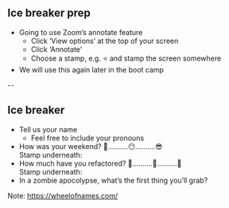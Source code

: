 ## Ice breaker prep

+ Going to use Zoom’s annotate feature
  + Click ‘View options’ at the top of your screen
  + Click ‘Annotate’
  + Choose a stamp, e.g. ⭐️ and stamp the screen somewhere
+ We will use this again later in the boot camp

--

## Ice breaker

* Tell us your name
    * Feel free to include your pronouns
* How was your weekend? 🤬..........😶..........😎  
  Stamp underneath:
* How much have you refactored? 🚫️..........🤏..........💯  
  Stamp underneath: 
* In a zombie apocolypse, what’s the first thing you’ll grab?

Note: https://wheelofnames.com/